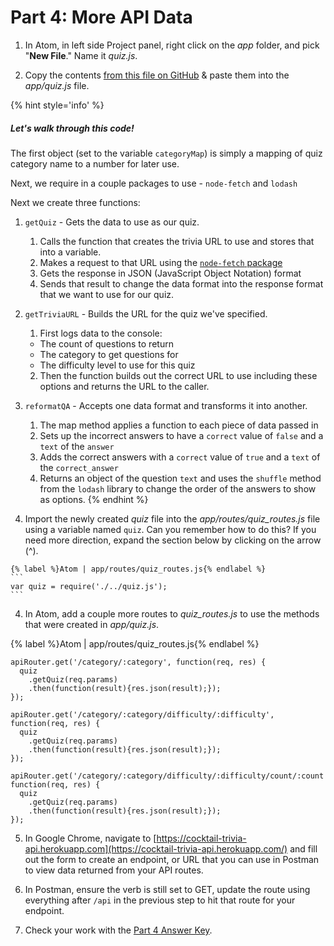 # Part 4: More API Data

1. In Atom, in left side Project panel, right click on the _app_ folder, and pick "**New File**." Name it _quiz.js_.

2. Copy the contents [from this file on GitHub](https://github.com/KansasCityWomeninTechnology/trivia-api/blob/answer-key-part-4/app/quiz.js) & paste them into the _app/quiz.js_ file.

  {% hint style='info' %}
##### Let's walk through this code!
  
The first object (set to the variable `categoryMap`) is simply a mapping of quiz category name to a number for later use.
  
Next, we require in a couple packages to use - `node-fetch` and `lodash`

Next we create three functions:

  1. `getQuiz` - Gets the data to use as our quiz.
      1. Calls the function that creates the trivia URL to use and stores that into a variable.  
      2. Makes a request to that URL using the [`node-fetch` package](https://www.npmjs.com/package/node-fetch)
      3. Gets the response in JSON (JavaScript Object Notation) format
      4. Sends that result to change the data format into the response format that we want to use for our quiz. 
  
  2. `getTriviaURL` - Builds the URL for the quiz we've specified.
      1. First logs data to the console: 
        * The count of questions to return
        * The category to get questions for
        * The difficulty level to use for this quiz
      2. Then the function builds out the correct URL to use including these options and returns the URL to the caller.
  
  3. `reformatQA` - Accepts one data format and transforms it into another.
      1. The map method applies a function to each piece of data passed in
      2. Sets up the incorrect answers to have a `correct` value of `false` and a `text` of the `answer`
      3. Adds the correct answers with a `correct` value of `true` and a `text` of the `correct_answer`
      4. Returns an object of the question `text` and uses the `shuffle` method from the `lodash` library to change the order of the answers to show as options.
  {% endhint %}

3. Import the newly created _quiz_ file into the _app/routes/quiz_routes.js_ file using a variable named `quiz`. Can you remember how to do this? If you need more direction, expand the section below by clicking on the arrow (^).

  <!--sec data-title="Hint #1" data-id="section4" data-show=true data-collapse=true ces-->
    {% label %}Atom | app/routes/quiz_routes.js{% endlabel %}
    ```
    var quiz = require('./../quiz.js');
    ```
  <!--endsec-->

4. In Atom, add a couple more routes to _quiz_routes.js_ to use the methods that were created in _app/quiz.js_.

  {% label %}Atom | app/routes/quiz_routes.js{% endlabel %}
  ```
  apiRouter.get('/category/:category', function(req, res) {
    quiz
      .getQuiz(req.params)
      .then(function(result){res.json(result);});
  });

  apiRouter.get('/category/:category/difficulty/:difficulty', function(req, res) {
    quiz
      .getQuiz(req.params)
      .then(function(result){res.json(result);});
  });
  
  apiRouter.get('/category/:category/difficulty/:difficulty/count/:count', function(req, res) {
    quiz
      .getQuiz(req.params)
      .then(function(result){res.json(result);});
  });
  ```

5. In Google Chrome, navigate to [https://cocktail-trivia-api.herokuapp.com](https://cocktail-trivia-api.herokuapp.com/) and fill out the form to create an endpoint, or URL that you can use in Postman to view data returned from your API routes.

6. In Postman, ensure the verb is still set to GET, update the route using everything after `/api` in the previous step to hit that route for your endpoint.

7. Check your work with the [Part 4 Answer Key](https://github.com/KansasCityWomeninTechnology/trivia-api/tree/answer-key-part-4).
